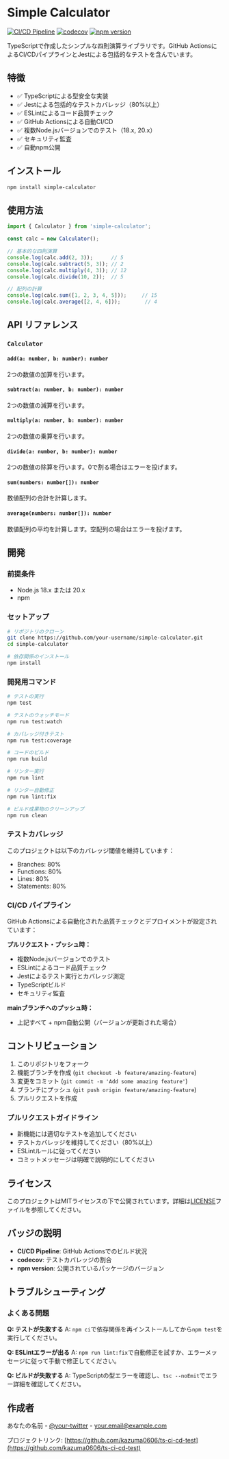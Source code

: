 # Simple Calculator

[![CI/CD Pipeline](https://github.com/your-username/simple-calculator/actions/workflows/ci.yml/badge.svg)](https://github.com/your-username/simple-calculator/actions/workflows/ci.yml)
[![codecov](https://codecov.io/gh/your-username/simple-calculator/branch/main/graph/badge.svg)](https://codecov.io/gh/your-username/simple-calculator)
[![npm version](https://badge.fury.io/js/simple-calculator.svg)](https://badge.fury.io/js/simple-calculator)

TypeScriptで作成したシンプルな四則演算ライブラリです。GitHub ActionsによるCI/CDパイプラインとJestによる包括的なテストを含んでいます。

## 特徴

- ✅ TypeScriptによる型安全な実装
- ✅ Jestによる包括的なテストカバレッジ（80%以上）
- ✅ ESLintによるコード品質チェック
- ✅ GitHub Actionsによる自動CI/CD
- ✅ 複数Node.jsバージョンでのテスト（18.x, 20.x）
- ✅ セキュリティ監査
- ✅ 自動npm公開

## インストール

```bash
npm install simple-calculator
```

## 使用方法

```typescript
import { Calculator } from 'simple-calculator';

const calc = new Calculator();

// 基本的な四則演算
console.log(calc.add(2, 3));      // 5
console.log(calc.subtract(5, 3)); // 2
console.log(calc.multiply(4, 3)); // 12
console.log(calc.divide(10, 2));  // 5

// 配列の計算
console.log(calc.sum([1, 2, 3, 4, 5]));     // 15
console.log(calc.average([2, 4, 6]));        // 4
```

## API リファレンス

### `Calculator`

#### `add(a: number, b: number): number`
2つの数値の加算を行います。

#### `subtract(a: number, b: number): number`
2つの数値の減算を行います。

#### `multiply(a: number, b: number): number`
2つの数値の乗算を行います。

#### `divide(a: number, b: number): number`
2つの数値の除算を行います。0で割る場合はエラーを投げます。

#### `sum(numbers: number[]): number`
数値配列の合計を計算します。

#### `average(numbers: number[]): number`
数値配列の平均を計算します。空配列の場合はエラーを投げます。

## 開発

### 前提条件

- Node.js 18.x または 20.x
- npm

### セットアップ

```bash
# リポジトリのクローン
git clone https://github.com/your-username/simple-calculator.git
cd simple-calculator

# 依存関係のインストール
npm install
```

### 開発用コマンド

```bash
# テストの実行
npm test

# テストのウォッチモード
npm run test:watch

# カバレッジ付きテスト
npm run test:coverage

# コードのビルド
npm run build

# リンター実行
npm run lint

# リンター自動修正
npm run lint:fix

# ビルド成果物のクリーンアップ
npm run clean
```

### テストカバレッジ

このプロジェクトは以下のカバレッジ閾値を維持しています：

- Branches: 80%
- Functions: 80%
- Lines: 80%
- Statements: 80%

### CI/CD パイプライン

GitHub Actionsによる自動化された品質チェックとデプロイメントが設定されています：

**プルリクエスト・プッシュ時：**
- 複数Node.jsバージョンでのテスト
- ESLintによるコード品質チェック
- Jestによるテスト実行とカバレッジ測定
- TypeScriptビルド
- セキュリティ監査

**mainブランチへのプッシュ時：**
- 上記すべて + npm自動公開（バージョンが更新された場合）

## コントリビューション

1. このリポジトリをフォーク
2. 機能ブランチを作成 (`git checkout -b feature/amazing-feature`)
3. 変更をコミット (`git commit -m 'Add some amazing feature'`)
4. ブランチにプッシュ (`git push origin feature/amazing-feature`)
5. プルリクエストを作成

### プルリクエストガイドライン

- 新機能には適切なテストを追加してください
- テストカバレッジを維持してください（80%以上）
- ESLintルールに従ってください
- コミットメッセージは明確で説明的にしてください

## ライセンス

このプロジェクトはMITライセンスの下で公開されています。詳細は[LICENSE](LICENSE)ファイルを参照してください。

## バッジの説明

- **CI/CD Pipeline**: GitHub Actionsでのビルド状況
- **codecov**: テストカバレッジの割合
- **npm version**: 公開されているパッケージのバージョン

## トラブルシューティング

### よくある問題

**Q: テストが失敗する**
A: `npm ci`で依存関係を再インストールしてから`npm test`を実行してください。

**Q: ESLintエラーが出る**
A: `npm run lint:fix`で自動修正を試すか、エラーメッセージに従って手動で修正してください。

**Q: ビルドが失敗する**
A: TypeScriptの型エラーを確認し、`tsc --noEmit`でエラー詳細を確認してください。

## 作成者

あなたの名前 - [@your-twitter](https://twitter.com/your-twitter) - your.email@example.com

プロジェクトリンク: [https://github.com/kazuma0606/ts-ci-cd-test](https://github.com/kazuma0606/ts-ci-cd-test)